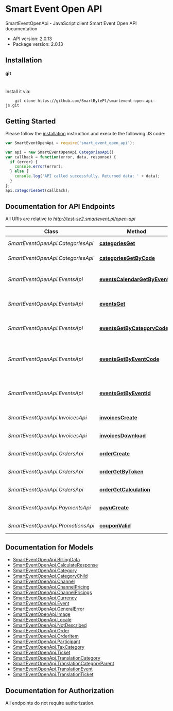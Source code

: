 # Smart Event Open API

SmartEventOpenApi - JavaScript client
Smart Event Open API documentation

- API version: 2.0.13
- Package version: 2.0.13

## Installation

#### git
#
Install it via:

```shell
    git clone https://github.com/SmartBytePl/smartevent-open-api-js.git
```

## Getting Started

Please follow the [installation](#installation) instruction and execute the following JS code:

```javascript
var SmartEventOpenApi = require('smart_event_open_api');

var api = new SmartEventOpenApi.CategoriesApi()
var callback = function(error, data, response) {
  if (error) {
    console.error(error);
  } else {
    console.log('API called successfully. Returned data: ' + data);
  }
};
api.categoriesGet(callback);
```

## Documentation for API Endpoints

All URIs are relative to *http://test-se2.smartevent.pl/open-api*

Class | Method | HTTP request | Description
------------ | ------------- | ------------- | -------------
*SmartEventOpenApi.CategoriesApi* | [**categoriesGet**](docs/CategoriesApi.md#categoriesGet) | **GET** /categories | Get list of all categories
*SmartEventOpenApi.CategoriesApi* | [**categoriesGetByCode**](docs/CategoriesApi.md#categoriesGetByCode) | **GET** /categories/{code} | Get category details
*SmartEventOpenApi.EventsApi* | [**eventsCalendarGetByEventId**](docs/EventsApi.md#eventsCalendarGetByEventId) | **GET** /open-api/events/{eventId}/calendar/{type} | Get specific event calendar by type_extension
*SmartEventOpenApi.EventsApi* | [**eventsGet**](docs/EventsApi.md#eventsGet) | **GET** /events | Get Events from the system
*SmartEventOpenApi.EventsApi* | [**eventsGetByCategoryCode**](docs/EventsApi.md#eventsGetByCategoryCode) | **GET** /category-events/by-code/{code} | Get events data for specied category code
*SmartEventOpenApi.EventsApi* | [**eventsGetByEventCode**](docs/EventsApi.md#eventsGetByEventCode) | **GET** /events/by-code/{code} | Get specific event data from the system by event code
*SmartEventOpenApi.EventsApi* | [**eventsGetByEventId**](docs/EventsApi.md#eventsGetByEventId) | **GET** /events/by-id/{id} | Get specific event data from the system by event id
*SmartEventOpenApi.InvoicesApi* | [**invoicesCreate**](docs/InvoicesApi.md#invoicesCreate) | **GET** /invoices/{type}/create/{tokenValue} | Create invoice by type
*SmartEventOpenApi.InvoicesApi* | [**invoicesDownload**](docs/InvoicesApi.md#invoicesDownload) | **GET** /invoices/{type}/download/{tokenValue} | Download invoice by type for order
*SmartEventOpenApi.OrdersApi* | [**orderCreate**](docs/OrdersApi.md#orderCreate) | **GET** /order/create | Create order in system
*SmartEventOpenApi.OrdersApi* | [**orderGetByToken**](docs/OrdersApi.md#orderGetByToken) | **GET** /order/{tokenValue} | Get details about created order
*SmartEventOpenApi.OrdersApi* | [**orderGetCalculation**](docs/OrdersApi.md#orderGetCalculation) | **GET** /order/calculate | Calculate order
*SmartEventOpenApi.PaymentsApi* | [**payuCreate**](docs/PaymentsApi.md#payuCreate) | **GET** /payments/payu/create/{tokenValue} | Create payment for order
*SmartEventOpenApi.PromotionsApi* | [**couponValid**](docs/PromotionsApi.md#couponValid) | **GET** /promotions/coupon/{coupon} | Verify coupon validiation

## Documentation for Models

 - [SmartEventOpenApi.BillingData](docs/BillingData.md)
 - [SmartEventOpenApi.CalculateResponse](docs/CalculateResponse.md)
 - [SmartEventOpenApi.Category](docs/Category.md)
 - [SmartEventOpenApi.CategoryChild](docs/CategoryChild.md)
 - [SmartEventOpenApi.Channel](docs/Channel.md)
 - [SmartEventOpenApi.ChannelPricing](docs/ChannelPricing.md)
 - [SmartEventOpenApi.ChannelPricings](docs/ChannelPricings.md)
 - [SmartEventOpenApi.Currency](docs/Currency.md)
 - [SmartEventOpenApi.Event](docs/Event.md)
 - [SmartEventOpenApi.GeneralError](docs/GeneralError.md)
 - [SmartEventOpenApi.Image](docs/Image.md)
 - [SmartEventOpenApi.Locale](docs/Locale.md)
 - [SmartEventOpenApi.NotDescribed](docs/NotDescribed.md)
 - [SmartEventOpenApi.Order](docs/Order.md)
 - [SmartEventOpenApi.OrderItem](docs/OrderItem.md)
 - [SmartEventOpenApi.Participant](docs/Participant.md)
 - [SmartEventOpenApi.TaxCategory](docs/TaxCategory.md)
 - [SmartEventOpenApi.Ticket](docs/Ticket.md)
 - [SmartEventOpenApi.TranslationCategory](docs/TranslationCategory.md)
 - [SmartEventOpenApi.TranslationCategoryParent](docs/TranslationCategoryParent.md)
 - [SmartEventOpenApi.TranslationEvent](docs/TranslationEvent.md)
 - [SmartEventOpenApi.TranslationTicket](docs/TranslationTicket.md)

## Documentation for Authorization

 All endpoints do not require authorization.
